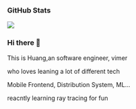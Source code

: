 ### GitHub Stats

<img src="https://github-readme-stats.vercel.app/api?username=huanglizhuo&bg_color=30,e96443,904e95&title_color=fff&text_color=fff" />

### Hi there 👋

This is Huang,an software engineer, vimer

who loves leaning a lot of different tech 

Mobile Frontend, Distribution System, ML...

reacntly learning ray tracing for fun

